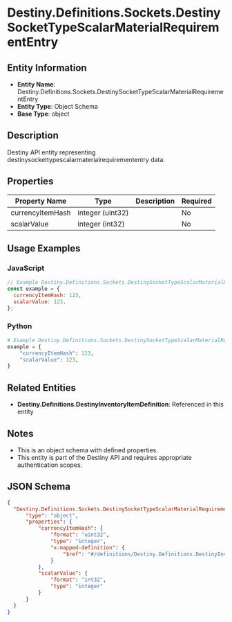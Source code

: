 # Destiny.Definitions.Sockets.DestinySocketTypeScalarMaterialRequirementEntry

## Entity Information
- **Entity Name**: Destiny.Definitions.Sockets.DestinySocketTypeScalarMaterialRequirementEntry
- **Entity Type**: Object Schema
- **Base Type**: object

## Description
Destiny API entity representing destinysockettypescalarmaterialrequiremententry data.

## Properties

| Property Name | Type | Description | Required |
|---------------|------|-------------|----------|
| currencyItemHash | integer (uint32) |  | No |
| scalarValue | integer (int32) |  | No |

## Usage Examples

### JavaScript
```javascript
// Example Destiny.Definitions.Sockets.DestinySocketTypeScalarMaterialRequirementEntry object
const example = {
  currencyItemHash: 123,
  scalarValue: 123,
};
```

### Python
```python
# Example Destiny.Definitions.Sockets.DestinySocketTypeScalarMaterialRequirementEntry object
example = {
    "currencyItemHash": 123,
    "scalarValue": 123,
}
```

## Related Entities
- **Destiny.Definitions.DestinyInventoryItemDefinition**: Referenced in this entity

## Notes
- This is an object schema with defined properties.
- This entity is part of the Destiny API and requires appropriate authentication scopes.

## JSON Schema
```json
{
  "Destiny.Definitions.Sockets.DestinySocketTypeScalarMaterialRequirementEntry":   {
      "type": "object",
      "properties": {
          "currencyItemHash": {
              "format": "uint32",
              "type": "integer",
              "x-mapped-definition": {
                  "$ref": "#/definitions/Destiny.Definitions.DestinyInventoryItemDefinition"
              }
          },
          "scalarValue": {
              "format": "int32",
              "type": "integer"
          }
      }
  }
}
```
